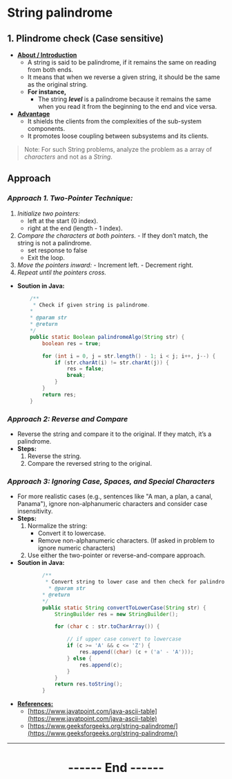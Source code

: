 # String palindrome
## 1. Plindrome check (Case sensitive)
- **<ins>About / Introduction</ins>**
  - A string is said to be palindrome, if it remains the same on reading from both ends. 
  - It means that when we reverse a given string, it should be the same as the original string. 
  - **For instance,**
    - The string ***level*** is a palindrome because it remains the same when you read it from the beginning to the end and vice versa.
- **<ins>Advantage</ins>**
  - It shields the clients from the complexities of the sub-system components.
  - It promotes loose coupling between subsystems and its clients.
> Note: For such String problems, analyze the problem as a array of *characters* and not as a *String*.

## Approach
### *Approach 1. Two-Pointer Technique:*
  1. *Initialize two pointers:*
     - left at the start (0 index).
     - right at the end (length - 1 index).
  2. *Compare the characters at both pointers.*
    - If they don’t match, the string is not a palindrome.
      - set response to false
      - Exit the loop.
  3. *Move the pointers inward:*
    - Increment left.
    - Decrement right.
  4. *Repeat until the pointers cross.*
  - **Soution in Java:**
    ```java
        /**
         * Check if given string is palindrome.
        *
        * @param str
        * @return
        */
        public static Boolean palindromeAlgo(String str) {
            boolean res = true;

            for (int i = 0, j = str.length() - 1; i < j; i++, j--) {
                if (str.charAt(i) != str.charAt(j)) {
                    res = false;
                    break;
                }
            }
            return res;
        }
    ```

### *Approach 2: Reverse and Compare*
 - Reverse the string and compare it to the original. If they match, it’s a palindrome.
 - **Steps:**
    1. Reverse the string.
    2. Compare the reversed string to the original.

### *Approach 3: Ignoring Case, Spaces, and Special Characters*
  - For more realistic cases (e.g., sentences like "A man, a plan, a canal, Panama"), ignore non-alphanumeric characters and consider case insensitivity.
  - **Steps:**
    1. Normalize the string:
          - Convert it to lowercase.
          - Remove non-alphanumeric characters. (If asked in problem to ignore numeric characters)
    2. Use either the two-pointer or reverse-and-compare approach.
  - **Soution in Java:**
    ```java
            /**
             * Convert string to lower case and then check for palindrome.
              * @param str
            * @return
            */
            public static String convertToLowerCase(String str) {
                StringBuilder res = new StringBuilder();

                for (char c : str.toCharArray()) {

                    // if upper case convert to lowercase
                    if (c >= 'A' && c <= 'Z') {
                        res.append((char) (c + ('a' - 'A')));
                    } else {
                        res.append(c);
                    }
                }
                return res.toString();
            }
    ```
- **<ins>References:</ins>**
  - [https://www.javatpoint.com/java-ascii-table](https://www.javatpoint.com/java-ascii-table)
  - [https://www.geeksforgeeks.org/string-palindrome/](https://www.geeksforgeeks.org/string-palindrome/)

---


<center>
<h1> ------ End ------ </h1>
</center>
